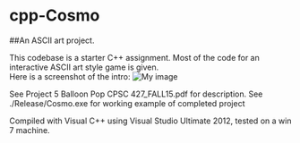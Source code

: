 # cpp-Cosmo
##An ASCII art project.  

This codebase is a starter C++ assignment.  Most of the code for an interactive ASCII art style game is given.  
Here is a screenshot of the intro:
![My image](kperkins411.github.com/cpp-Cosmo/intro.png)

See Project 5 Balloon Pop CPSC 427_FALL15.pdf for description.
See ./Release/Cosmo.exe for working example of completed project

Compiled with Visual C++ using Visual Studio Ultimate 2012, tested on a win 7 machine.
